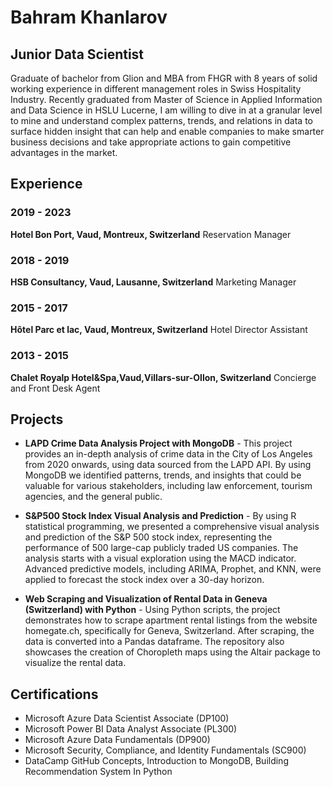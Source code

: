 # Bahram Khanlarov
## Junior Data Scientist

Graduate of bachelor from Glion and MBA from FHGR with 8 years of solid working experience in different management roles in Swiss Hospitality Industry. Recently graduated from Master of Science in Applied Information and Data Science in HSLU Lucerne, I am willing to dive in at a granular level to mine and understand complex patterns, trends, and relations in data to surface hidden insight that can help and enable companies to make smarter business decisions and take appropriate actions to gain competitive advantages in the market.

## Experience
### 2019 - 2023
**Hotel Bon Port, Vaud, Montreux, Switzerland**
Reservation Manager

### 2018 - 2019
**HSB Consultancy, Vaud, Lausanne, Switzerland**
Marketing Manager

### 2015 - 2017
**Hôtel Parc et lac, Vaud, Montreux, Switzerland**
Hotel Director Assistant

### 2013 - 2015
**Chalet Royalp Hotel&Spa,Vaud,Villars-sur-Ollon, Switzerland**
Concierge and Front Desk Agent

## Projects
- **LAPD Crime Data Analysis Project with MongoDB** - This project provides an in-depth analysis of crime data in the City of Los Angeles from 2020 onwards, using data sourced from the LAPD API. By using MongoDB we identified patterns, trends, and insights that could be valuable for various stakeholders, including law enforcement, tourism agencies, and the general public.

- **S&P500 Stock Index Visual Analysis and Prediction** - By using R statistical programming, we presented a comprehensive visual analysis and prediction of the S&P 500 stock index, representing the performance of 500 large-cap publicly traded US companies. The analysis starts with a visual exploration using the MACD indicator. Advanced predictive models, including ARIMA, Prophet, and KNN, were applied to forecast the stock index over a 30-day horizon.

- **Web Scraping and Visualization of Rental Data in Geneva (Switzerland) with Python** - Using Python scripts, the project demonstrates how to scrape apartment rental listings from the website homegate.ch, specifically for Geneva, Switzerland. After scraping, the data is converted into a Pandas dataframe. The repository also showcases the creation of Choropleth maps using the Altair package to visualize the rental data.

## Certifications
- Microsoft Azure Data Scientist Associate (DP100)
- Microsoft Power BI Data Analyst Associate (PL300)
- Microsoft Azure Data Fundamentals (DP900)
- Microsoft Security, Compliance, and Identity Fundamentals (SC900)
- DataCamp GitHub Concepts, Introduction to MongoDB, Building Recommendation System In Python



